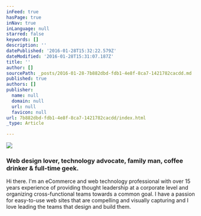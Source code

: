 ```yaml
---
inFeed: true
hasPage: true
inNav: true
inLanguage: null
starred: false
keywords: []
description: ''
datePublished: '2016-01-28T15:32:22.579Z'
dateModified: '2016-01-28T15:31:07.187Z'
title: ''
author: []
sourcePath: _posts/2016-01-28-7b882dbd-fdb1-4e8f-8ca7-1421782cacdd.md
published: true
authors: []
publisher:
  name: null
  domain: null
  url: null
  favicon: null
url: 7b882dbd-fdb1-4e8f-8ca7-1421782cacdd/index.html
_type: Article

---
```

![](https://the-grid-user-content.s3-us-west-2.amazonaws.com/9ea53528-596e-4606-8f76-c5169fefc4b1.jpg)

### Web design lover, technology advocate, family man, coffee drinker & full-time geek.

Hi there. I'm an eCommerce and web technology professional with over 15 years experience of providing thought leadership at a corporate level and organizing cross-functional teams towards a common goal. I have a passion for easy-to-use web sites that are compelling and visually capturing and I love leading the teams that design and build them.
